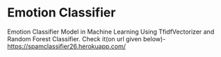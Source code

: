 # Emotion Classifier
Emotion Classifier Model in Machine Learning Using TfidfVectorizer and Random Forest Classifier. Check it(on url given below)- https://spamclassifier26.herokuapp.com/
